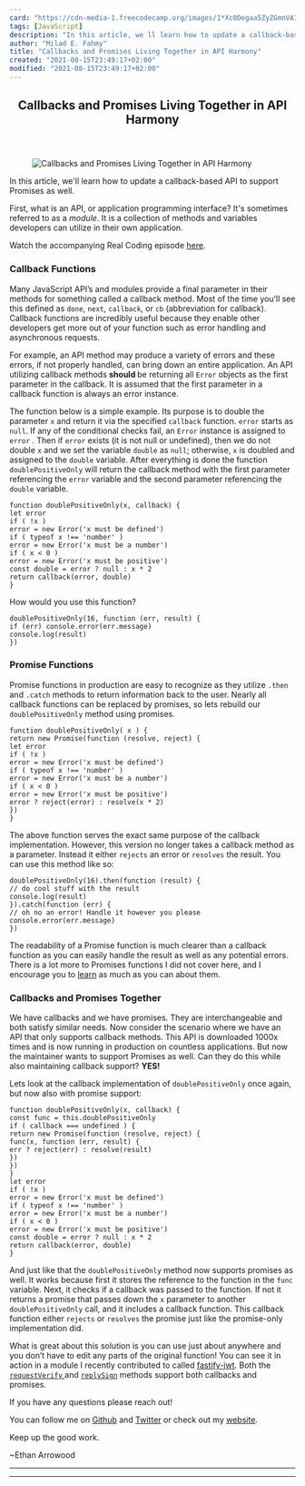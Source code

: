 ```yaml
---
card: "https://cdn-media-1.freecodecamp.org/images/1*Xc0Degaa5ZyZGmnVAI5_eQ.png"
tags: [JavaScript]
description: "In this article, we ll learn how to update a callback-based A"
author: "Milad E. Fahmy"
title: "Callbacks and Promises Living Together in API Harmony"
created: "2021-08-15T23:49:17+02:00"
modified: "2021-08-15T23:49:17+02:00"
---
```

<div class="site-wrapper">
<main id="site-main" class="site-main outer">
<div class="inner">
<article class="post-full post tag-javascript tag-api tag-coding tag-programming tag-tech ">
<header class="post-full-header">
<h1 class="post-full-title">Callbacks and Promises Living Together in API Harmony</h1>
</header>
<figure class="post-full-image">
<picture>
<source media="(max-width: 700px)" sizes="1px" srcset="data:image/gif;base64,R0lGODlhAQABAIAAAAAAAP///yH5BAEAAAAALAAAAAABAAEAAAIBRAA7 1w">
<source media="(min-width: 701px)" sizes="(max-width: 800px) 400px,
(max-width: 1170px) 700px,
1400px" srcset="https://cdn-media-1.freecodecamp.org/images/1*Xc0Degaa5ZyZGmnVAI5_eQ.png 300w,
https://cdn-media-1.freecodecamp.org/images/1*Xc0Degaa5ZyZGmnVAI5_eQ.png 600w,
https://cdn-media-1.freecodecamp.org/images/1*Xc0Degaa5ZyZGmnVAI5_eQ.png 1000w,
https://cdn-media-1.freecodecamp.org/images/1*Xc0Degaa5ZyZGmnVAI5_eQ.png 2000w">
<img onerror="this.style.display='none'" src="https://cdn-media-1.freecodecamp.org/images/1*Xc0Degaa5ZyZGmnVAI5_eQ.png" alt="Callbacks and Promises Living Together in API Harmony">
</picture>
</figure>
<section class="post-full-content">
<div class="post-content">
<p>In this article, we'll learn how to update a callback-based API to support Promises as well.</p><p>First, what is an API, or application programming interface? It's sometimes referred to as a <em>module</em>. It is a collection of methods and variables developers can utilize in their own application.</p><p>Watch the accompanying Real Coding episode <a href="https://youtu.be/6DphXwRbPlo" rel="noopener">here</a>.</p><h3 id="callback-functions">Callback Functions</h3><p>Many JavaScript API’s and modules provide a final parameter in their methods for something called a callback method. Most of the time you’ll see this defined as <code>done</code>, <code>next</code>, <code>callback</code>, or <code>cb</code> (abbreviation for callback). Callback functions are incredibly useful because they enable other developers get more out of your function such as error handling and asynchronous requests. </p><p>For example, an API method may produce a variety of errors and these errors, if not properly handled, can bring down an entire application. An API utilizing callback methods <strong>should </strong>be returning all <code>Error</code> objects as the first parameter in the callback. It is assumed that the first parameter in a callback function is always an error instance.</p><p>The function below is a simple example. Its purpose is to double the parameter <code>x</code> and return it via the specified <code>callback</code> function. <code>error</code> starts as <code>null</code>. If any of the conditional checks fail, an <code>Error</code> instance is assigned to <code>error</code> . Then if <code>error</code> exists (it is not null or undefined), then we do not double <code>x</code> and we set the variable <code>double</code> as <code>null</code>; otherwise, <code>x</code> is doubled and assigned to the <code>double</code> variable. After everything is done the function <code>doublePositiveOnly</code> will return the callback method with the first parameter referencing the <code>error</code> variable and the second parameter referencing the <code>double</code> variable.</p><pre><code class="language-js">function doublePositiveOnly(x, callback) {
let error
if ( !x )
error = new Error('x must be defined')
if ( typeof x !== 'number' )
error = new Error('x must be a number')
if ( x &lt; 0 )
error = new Error('x must be positive')
const double = error ? null : x * 2
return callback(error, double)
}</code></pre><p>How would you use this function?</p><pre><code class="language-js">doublePositiveOnly(16, function (err, result) {
if (err) console.error(err.message)
console.log(result)
})</code></pre><h3 id="promise-functions">Promise Functions</h3><p>Promise functions in production are easy to recognize as they utilize <code>.then </code>and <code>.catch</code> methods to return information back to the user. Nearly all callback functions can be replaced by promises, so lets rebuild our <code>doublePositiveOnly</code> method using promises.</p><pre><code class="language-js">function doublePositiveOnly( x ) {
return new Promise(function (resolve, reject) {
let error
if ( !x )
error = new Error('x must be defined')
if ( typeof x !== 'number' )
error = new Error('x must be a number')
if ( x &lt; 0 )
error = new Error('x must be positive')
error ? reject(error) : resolve(x * 2)
})
}</code></pre><p>The above function serves the exact same purpose of the callback implementation. However, this version no longer takes a callback method as a parameter. Instead it either <code>rejects</code> an error or <code>resolves</code> the result. You can use this method like so:</p><pre><code class="language-js">doublePositiveOnly(16).then(function (result) {
// do cool stuff with the result
console.log(result)
}).catch(function (err) {
// oh no an error! Handle it however you please
console.error(err.message)
})</code></pre><p>The readability of a Promise function is much clearer than a callback function as you can easily handle the result as well as any potential errors. There is a lot more to Promises functions I did not cover here, and I encourage you to <a href="https://developer.mozilla.org/en-US/docs/Web/JavaScript/Guide/Using_promises" rel="noopener">learn</a> as much as you can about them.</p><h3 id="callbacks-and-promises-together">Callbacks and Promises Together</h3><p>We have callbacks and we have promises. They are interchangeable and both satisfy similar needs. Now consider the scenario where we have an API that only supports callback methods. This API is downloaded 1000x times and is now running in production on countless applications. But now the maintainer wants to support Promises as well. Can they do this while also maintaining callback support? <strong>YES!</strong></p><p>Lets look at the callback implementation of <code>doublePositiveOnly</code> once again, but now also with promise support:</p><pre><code class="language-js">function doublePositiveOnly(x, callback) {
const func = this.doublePositiveOnly
if ( callback === undefined ) {
return new Promise(function (resolve, reject) {
func(x, function (err, result) {
err ? reject(err) : resolve(result)
})
})
}
let error
if ( !x )
error = new Error('x must be defined')
if ( typeof x !== 'number' )
error = new Error('x must be a number')
if ( x &lt; 0 )
error = new Error('x must be positive')
const double = error ? null : x * 2
return callback(error, double)
}</code></pre><p>And just like that the <code>doublePositiveOnly</code> method now supports promises as well. It works because first it stores the reference to the function in the <code>func</code> variable. Next, it checks if a callback was passed to the function. If not it returns a promise that passes down the <code>x</code> parameter to another <code>doublePositiveOnly</code> call, and it includes a callback function. This callback function either <code>rejects</code> or <code>resolves</code> the promise just like the promise-only implementation did.</p><p>What is great about this solution is you can use just about anywhere and you don’t have to edit any parts of the original function! You can see it in action in a module I recently contributed to called <a href="https://github.com/fastify/fastify-jwt/" rel="noopener">fastify-jwt</a>. Both the <code><a href="https://github.com/fastify/fastify-jwt/blob/master/jwt.js#L108-L114" rel="noopener">requestVerify</a></code><a href="https://github.com/fastify/fastify-jwt/blob/master/jwt.js#L108-L114" rel="noopener"> </a>and <code><a href="https://github.com/fastify/fastify-jwt/blob/master/jwt.js#L79-L85" rel="noopener">replySign</a></code> methods support both callbacks and promises.</p><p>If you have any questions please reach out!</p><p>You can follow me on <a href="https://github.com/Ethan-Arrowood" rel="noopener">Github</a> and <a href="https://twitter.com/ArrowoodTech" rel="noopener">Twitter</a> or check out my <a href="https://ethanarrowood.com" rel="noopener">website</a>.</p><p>Keep up the good work.</p><p>~Ethan Arrowood</p>
</div>
<hr>
<hr>
</section>
</article>
</div>
</main>
</div>
<!-- Google Tag Manager (noscript) -->
<!-- End Google Tag Manager (noscript) -->
